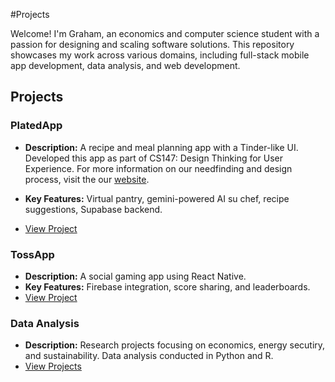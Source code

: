 #Projects

Welcome! I'm Graham, an economics and computer science student with a passion for designing and scaling software solutions. This repository showcases my work across various domains, including full-stack mobile app development, data analysis, and web development.

## Projects

### PlatedApp
- **Description:** A recipe and meal planning app with a Tinder-like UI. Developed this app as part of CS147: Design Thinking for User Experience. For more information on our needfinding and design process, visit the our [website](https://hci.stanford.edu/courses/cs147/2024/au/projects/Design-for-Healthy-Behaviors/Plated/).

- **Key Features:** Virtual pantry, gemini-powered AI su chef, recipe suggestions, Supabase backend.
- [View Project](PlatedApp/README.md)

### TossApp
- **Description:** A social gaming app using React Native.
- **Key Features:** Firebase integration, score sharing, and leaderboards.
- [View Project](TossApp/README.md)


### Data Analysis
- **Description:** Research projects focusing on economics, energy secutiry, and sustainability. Data analysis conducted in Python and R. 
- [View Projects](DataAnalysis/)

